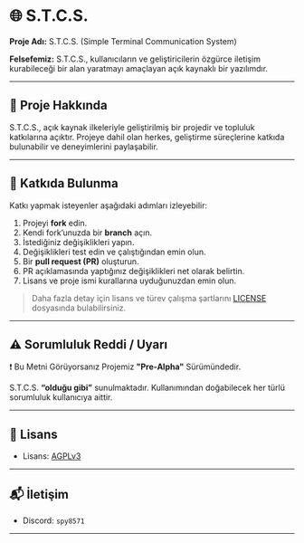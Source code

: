 # 🌐 S.T.C.S.

**Proje Adı:** S.T.C.S. (Simple Terminal Communication System)

**Felsefemiz:** S.T.C.S., kullanıcıların ve geliştiricilerin özgürce iletişim kurabileceği bir alan yaratmayı amaçlayan açık kaynaklı bir yazılımdır.

---

## 📖 Proje Hakkında

S.T.C.S., açık kaynak ilkeleriyle geliştirilmiş bir projedir ve topluluk katkılarına açıktır.
Projeye dahil olan herkes, geliştirme süreçlerine katkıda bulunabilir ve deneyimlerini paylaşabilir.

---

## 🤝 Katkıda Bulunma

Katkı yapmak isteyenler aşağıdaki adımları izleyebilir:

1. Projeyi **fork** edin.
2. Kendi fork’unuzda bir **branch** açın.
3. İstediğiniz değişiklikleri yapın.
4. Değişiklikleri test edin ve çalıştığından emin olun.
5. Bir **pull request (PR)** oluşturun.
6. PR açıklamasında yaptığınız değişiklikleri net olarak belirtin.
7. Lisans ve proje ismi kurallarına uyduğunuzdan emin olun.

> Daha fazla detay için lisans ve türev çalışma şartlarını [LICENSE](https://github.com/dark3434234/S.T.C.S./blob/a639bcd42eab56f7252e147ccffc1233cfb0b02b/LICENSE) dosyasında bulabilirsiniz.

---

## ⚠️ Sorumluluk Reddi / Uyarı

❗ Bu Metni Görüyorsanız Projemiz **"Pre-Alpha"** Sürümündedir.

S.T.C.S. **“olduğu gibi”** sunulmaktadır. Kullanımından doğabilecek her türlü sorumluluk kullanıcıya aittir.

---

## 📝 Lisans

* Lisans: [AGPLv3](https://www.gnu.org/licenses/agpl-3.0.html)

---

## 📬 İletişim

* Discord: `spy8571`

---
